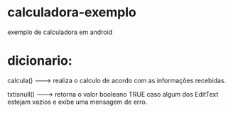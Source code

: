 # calculadora-exemplo
exemplo de calculadora em android

# dicionario:

calcula() ---> realiza o calculo de acordo com as informações recebidas.

txtisnull() ---> retorna o valor booleano TRUE caso algum dos EditText estejam vazios e exibe uma mensagem de erro.

